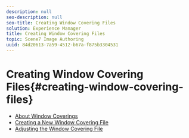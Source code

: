 ```yaml
---
description: null
seo-description: null
seo-title: Creating Window Covering Files
solution: Experience Manager
title: Creating Window Covering Files
topic: Scene7 Image Authoring
uuid: 84d20613-7a59-4512-b67a-f875b3304531
---
```


# Creating Window Covering Files{#creating-window-covering-files}

<!-- INTRO BLURB HERE -->

* [About Window Coverings](c-cat-window-coverings.md)
* [Creating a New Window Covering File](ct-cat-new-window-covering-file.md)
* [Adjusting the Window Covering File](c-cat-adjust-window-covering-file.md)
